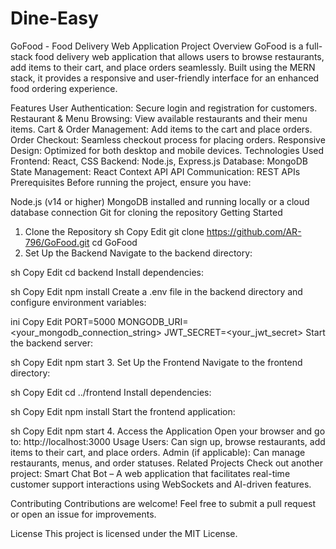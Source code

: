 # Dine-Easy
GoFood - Food Delivery Web Application
Project Overview
GoFood is a full-stack food delivery web application that allows users to browse restaurants, add items to their cart, and place orders seamlessly. Built using the MERN stack, it provides a responsive and user-friendly interface for an enhanced food ordering experience.

Features
User Authentication: Secure login and registration for customers.
Restaurant & Menu Browsing: View available restaurants and their menu items.
Cart & Order Management: Add items to the cart and place orders.
Order Checkout: Seamless checkout process for placing orders.
Responsive Design: Optimized for both desktop and mobile devices.
Technologies Used
Frontend: React, CSS
Backend: Node.js, Express.js
Database: MongoDB
State Management: React Context API
API Communication: REST APIs
Prerequisites
Before running the project, ensure you have:

Node.js (v14 or higher)
MongoDB installed and running locally or a cloud database connection
Git for cloning the repository
Getting Started
1. Clone the Repository
sh
Copy
Edit
git clone https://github.com/AR-796/GoFood.git
cd GoFood
2. Set Up the Backend
Navigate to the backend directory:

sh
Copy
Edit
cd backend
Install dependencies:

sh
Copy
Edit
npm install
Create a .env file in the backend directory and configure environment variables:

ini
Copy
Edit
PORT=5000
MONGODB_URI=<your_mongodb_connection_string>
JWT_SECRET=<your_jwt_secret>
Start the backend server:

sh
Copy
Edit
npm start
3. Set Up the Frontend
Navigate to the frontend directory:

sh
Copy
Edit
cd ../frontend
Install dependencies:

sh
Copy
Edit
npm install
Start the frontend application:

sh
Copy
Edit
npm start
4. Access the Application
Open your browser and go to: http://localhost:3000
Usage
Users: Can sign up, browse restaurants, add items to their cart, and place orders.
Admin (if applicable): Can manage restaurants, menus, and order statuses.
Related Projects
Check out another project: Smart Chat Bot – A web application that facilitates real-time customer support interactions using WebSockets and AI-driven features.

Contributing
Contributions are welcome! Feel free to submit a pull request or open an issue for improvements.

License
This project is licensed under the MIT License.
